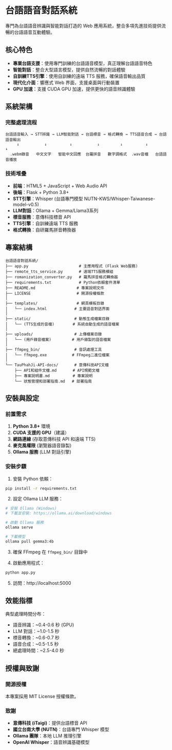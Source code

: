 # 台語語音對話系統

專門為台語語音辨識與智能對話打造的 Web 應用系統，整合多項先進技術提供流暢的台語語音互動體驗。

## 核心特色

- **專業台語支援**：使用專門訓練的台語語音模型，真正理解台語語音特色
- **智能對話**：整合大型語言模型，提供自然流暢的對話體驗  
- **自訓練TTS引擎**：使用自訓練的遠端 TTS 服務，確保語音輸出品質
- **現代化介面**：響應式 Web 界面，支援桌面與行動裝置
- **GPU 加速**：支援 CUDA GPU 加速，提供更快的語音辨識體驗

## 系統架構

### 完整處理流程
```
台語語音輸入 → STT辨識 → LLM智能對話 → 台語標音 → 格式轉換 → TTS語音合成 → 台語語音輸出
     ↓           ↓          ↓           ↓         ↓          ↓           ↓
  .webm錄音   中文文字   智能中文回應  台羅拼音   數字調格式  .wav音檔   台語語音播放
```

### 技術堆疊
- **前端**：HTML5 + JavaScript + Web Audio API
- **後端**：Flask + Python 3.8+
- **STT引擎**：Whisper (台語專門模型 NUTN-KWS/Whisper-Taiwanese-model-v0.5)
- **LLM對話**：Ollama + Gemma/Llama3系列
- **標音服務**：意傳科技標音 API
- **TTS引擎**：自訓練遠端 TTS 服務
- **格式轉換**：自研羅馬拼音轉換器

## 專案結構

```
台語語音對話系統/ 
├── app.py                      # 主應用程式 (Flask Web服務)
├── remote_tts_service.py       # 遠端TTS服務模組
├── romanization_converter.py   # 羅馬拼音格式轉換器
├── requirements.txt            # Python依賴套件清單
├── README.md                  # 專案說明文件
├── LICENSE                    # 開源授權條款
│
├── templates/                 # 網頁模板目錄
│   └── index.html            # 主要語音對話界面
│
├── static/                   # 動態生成檔案目錄
│   └── (TTS生成的音檔)        # 系統自動生成的語音檔案
│
├── uploads/                  # 上傳檔案目錄  
│   └── (用戶錄音檔案)         # 用戶錄製的語音檔案
│
├── ffmpeg_bin/               # 音訊處理工具
│   └── ffmpeg.exe           # FFmpeg二進位檔案
│
└── TauPhahJi-API-docs/       # 意傳科技API文檔
    ├── API和組件文檔.md       # API規範文檔
    ├── 專案說明書.md          # 專案說明
    └── 狀態管理和部署指南.md   # 部署指南
```

## 安裝與設定

### 前置需求

1. **Python 3.8+** 環境
2. **CUDA 支援的 GPU**（建議）
3. **網路連線** (存取意傳科技 API 和遠端 TTS)
4. **麥克風權限** (瀏覽器語音錄製)
5. **Ollama 服務** (LLM 對話引擎)

### 安裝步驟

1. 安裝 Python 依賴：
```bash
pip install -r requirements.txt
```

2. 設定 Ollama LLM 服務：
```bash
# 安裝 Ollama (Windows)
# 下載並安裝: https://ollama.ai/download/windows

# 啟動 Ollama 服務
ollama serve

# 下載模型
ollama pull gemma3:4b
```

3. 確保 FFmpeg 在 `ffmpeg_bin/` 目錄中

4. 啟動應用程式：
```bash
python app.py
```

5. 訪問：http://localhost:5000

## 效能指標

典型處理時間分布：
- 語音辨識：~0.4-0.6 秒 (GPU)
- LLM 對話：~1.0-1.5 秒
- 標音轉換：~0.6-0.7 秒
- 語音合成：~0.5-1.5 秒
- 總處理時間：~2.5-4.0 秒

## 授權與致謝

### 開源授權
本專案採用 MIT License 授權條款。

### 致謝
- **意傳科技 (iTaigi)**：提供台語標音 API
- **國立台南大學 (NUTN)**：台語專門 Whisper 模型
- **Ollama 團隊**：本地 LLM 推理引擎
- **OpenAI Whisper**：語音辨識基礎模型
